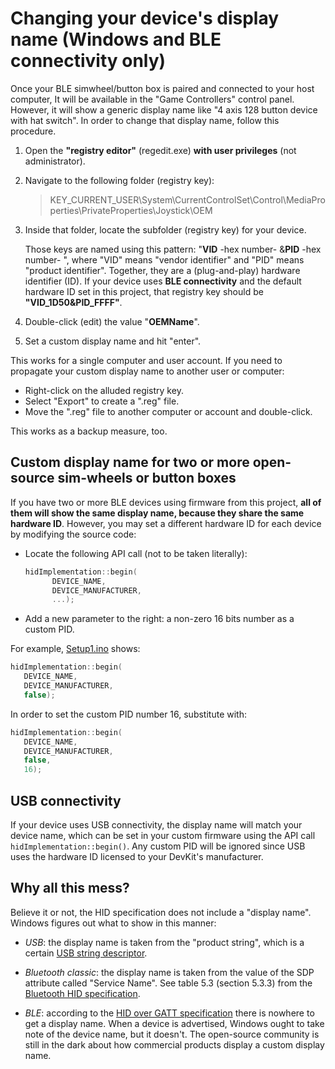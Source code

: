 # Changing your device's display name (Windows and BLE connectivity only)

Once your BLE simwheel/button box is paired and connected to your host computer,
It will be available in the "Game Controllers" control panel.
However, it will show a generic display name like "4 axis 128 button device with hat switch".
In order to change that display name, follow this procedure.

1. Open the **"registry editor"** (regedit.exe) **with user privileges** (not administrator).
2. Navigate to the following folder (registry key):

   > KEY_CURRENT_USER\System\CurrentControlSet\Control\MediaProperties\PrivateProperties\Joystick\OEM

3. Inside that folder, locate the subfolder (registry key) for your device.

   Those keys are named using this pattern: "**VID** -hex number- &**PID** -hex number- ",
   where "VID" means "vendor identifier" and "PID" means "product identifier".
   Together, they are a (plug-and-play) hardware identifier (ID).
   If your device uses **BLE connectivity** and the default hardware ID set in this project,
   that registry key should be **"VID_1D50&PID_FFFF"**.

4. Double-click (edit) the value "**OEMName**".
5. Set a custom display name and hit "enter".

This works for a single computer and user account.
If you need to propagate your custom display name to another user or computer:

- Right-click on the alluded registry key.
- Select "Export" to create a ".reg" file.
- Move the ".reg" file to another computer or account and double-click.

This works as a backup measure, too.

## Custom display name for two or more open-source sim-wheels or button boxes

If you have two or more BLE devices using firmware from this project,
**all of them will show the same display name, because they share the same hardware ID**.
However, you may set a different hardware ID for each device by modifying the source code:

- Locate the following API call (not to be taken literally):

  ```c++
  hidImplementation::begin(
        DEVICE_NAME,
        DEVICE_MANUFACTURER,
        ...);
  ```

- Add a new parameter to the right: a non-zero 16 bits number as a custom PID.

For example, [Setup1.ino](../src/Firmware/Setup1/Setup1.ino) shows:

```c++
hidImplementation::begin(
   DEVICE_NAME,
   DEVICE_MANUFACTURER,
   false);
```

In order to set the custom PID number 16, substitute with:

```c++
hidImplementation::begin(
   DEVICE_NAME,
   DEVICE_MANUFACTURER,
   false,
   16);
```

## USB connectivity

If your device uses USB connectivity, the display name will match your device name,
which can be set in your custom firmware using the API call `hidImplementation::begin()`.
Any custom PID will be ignored since USB uses the hardware ID
licensed to your DevKit's manufacturer.

## Why all this mess?

Believe it or not, the HID specification does not include a "display name".
Windows figures out what to show in this manner:

- *USB*: the display name is taken from the "product string",
  which is a certain [USB string descriptor](https://beyondlogic.org/usbnutshell/usb5.shtml#StringDescriptors).

- *Bluetooth classic*: the display name is taken from the value of the SDP attribute called "Service Name".
  See table 5.3 (section 5.3.3) from the
  [Bluetooth HID specification](https://www.bluetooth.com/specifications/specs/human-interface-device-profile-1-1-1/).

- *BLE*: according to the
  [HID over GATT specification](https://www.bluetooth.com/specifications/specs/hid-over-gatt-profile-1-0/)
  there is nowhere to get a display name.
  When a device is advertised, Windows ought to take note of the device name, but it doesn't.
  The open-source community is still in the dark about how commercial products display a custom display name.
